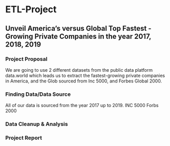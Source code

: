 # ETL-Project

## Unveil America’s versus Global Top Fastest - Growing Private Companies in the year 2017, 2018, 2019
                          


### Project Proposal
We are going to use 2 different datasets from the public data platform data.world which leads us to extract the fastest-growing private companies in America, and the Glob sourced from Inc 5000, and Forbes Global 2000. 


### Finding Data/Data Source
All of our data is sourced from the year 2017 up to 2019. 
INC 5000
Forbs 2000
### Data Cleanup & Analysis
### Project Report



